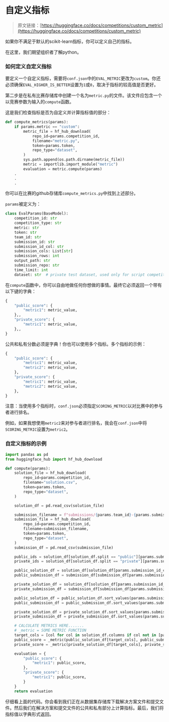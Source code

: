 # 自定义指标

> 原文链接：[https://huggingface.co/docs/competitions/custom_metric](https://huggingface.co/docs/competitions/custom_metric)

如果你不满足于默认的scikit-learn指标，你可以定义自己的指标。

在这里，我们期望组织者了解python。

### 如何定义自定义指标

要定义一个自定义指标，需要将`conf.json`中的`EVAL_METRIC`更改为`custom`。你还必须确保`EVAL_HIGHER_IS_BETTER`设置为`1`或`0`，取决于指标的较高值是否更好。

第二步是在私有比赛存储库中创建一个名为`metric.py`的文件。该文件应包含一个以竞赛参数为输入的`compute`函数。

这是我们检查指标是否为自定义并计算指标值的部分：

```py
def compute_metrics(params):
    if params.metric == "custom":
        metric_file = hf_hub_download(
            repo_id=params.competition_id,
            filename="metric.py",
            token=params.token,
            repo_type="dataset",
        )
        sys.path.append(os.path.dirname(metric_file))
        metric = importlib.import_module("metric")
        evaluation = metric.compute(params)
    .
    .
    .
```

你可以在比赛的github存储库`compute_metrics.py`中找到上述部分。

`params`被定义为：

```py
class EvalParams(BaseModel):
    competition_id: str
    competition_type: str
    metric: str
    token: str
    team_id: str
    submission_id: str
    submission_id_col: str
    submission_cols: List[str]
    submission_rows: int
    output_path: str
    submission_repo: str
    time_limit: int
    dataset: str  # private test dataset, used only for script competitions
```

在`compute`函数中，你可以自由地做任何你想做的事情。最终它必须返回一个带有以下键的字典：

```py
{
    "public_score": {
        "metric1": metric_value,
    },,
    "private_score": {
        "metric1": metric_value,
    },,
}
```

公共和私有分数必须是字典！你也可以使用多个指标。多个指标的示例：

```py
{
    "public_score": {
        "metric1": metric_value,
        "metric2": metric_value,
    },
    "private_score": {
        "metric1": metric_value,
        "metric2": metric_value,
    },
}
```

注意：当使用多个指标时，`conf.json`必须指定`SCORING_METRIC`以对比赛中的参与者进行排名。

例如，如果我想使用`metric2`来对参与者进行排名，我会在`conf.json`中将`SCORING_METRIC`设置为`metric2`。

### 自定义指标的示例

```py
import pandas as pd
from huggingface_hub import hf_hub_download

def compute(params):
    solution_file = hf_hub_download(
        repo_id=params.competition_id,
        filename="solution.csv",
        token=params.token,
        repo_type="dataset",
    )

    solution_df = pd.read_csv(solution_file)

    submission_filename = f"submissions/{params.team_id}-{params.submission_id}.csv"
    submission_file = hf_hub_download(
        repo_id=params.competition_id,
        filename=submission_filename,
        token=params.token,
        repo_type="dataset",
    )
    submission_df = pd.read_csv(submission_file)

    public_ids = solution_df[solution_df.split == "public"][params.submission_id_col].values
    private_ids = solution_df[solution_df.split == "private"][params.submission_id_col].values

    public_solution_df = solution_df[solution_df[params.submission_id_col].isin(public_ids)]
    public_submission_df = submission_df[submission_df[params.submission_id_col].isin(public_ids)]

    private_solution_df = solution_df[solution_df[params.submission_id_col].isin(private_ids)]
    private_submission_df = submission_df[submission_df[params.submission_id_col].isin(private_ids)]

    public_solution_df = public_solution_df.sort_values(params.submission_id_col).reset_index(drop=True)
    public_submission_df = public_submission_df.sort_values(params.submission_id_col).reset_index(drop=True)

    private_solution_df = private_solution_df.sort_values(params.submission_id_col).reset_index(drop=True)
    private_submission_df = private_submission_df.sort_values(params.submission_id_col).reset_index(drop=True)

    # CALCULATE METRICS HERE.......
    # _metric = SOME METRIC FUNCTION
    target_cols = [col for col in solution_df.columns if col not in [params.submission_id_col, "split"]]
    public_score = _metric(public_solution_df[target_cols], public_submission_df[target_cols])
    private_score = _metric(private_solution_df[target_cols], private_submission_df[target_cols])

    evaluation = {
        "public_score": {
            "metric1": public_score,
        },
        "private_score": {
            "metric1": public_score,
        }
    }
    return evaluation
```

仔细看上面的代码。你会看到我们正在从数据集存储库下载解决方案文件和提交文件。然后我们在解决方案和提交文件的公共和私有部分上计算指标。最后，我们将指标值以字典形式返回。

